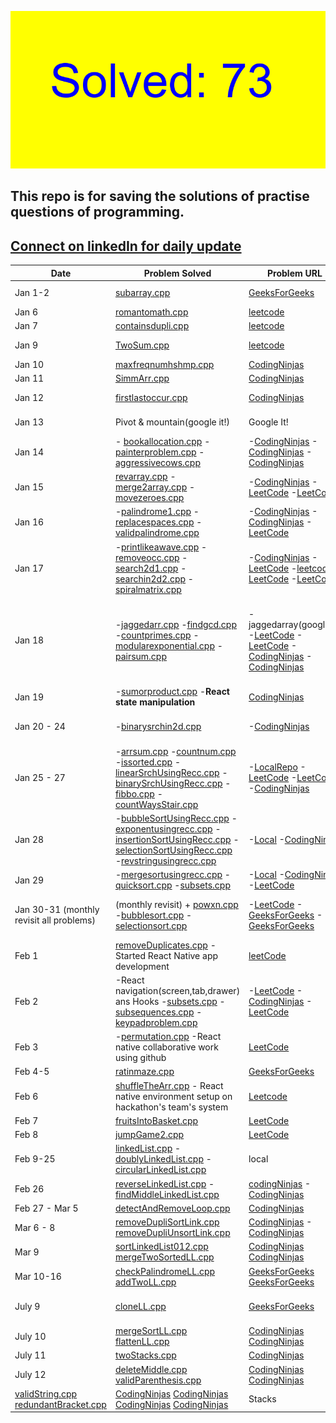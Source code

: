 ![count.png](tools/17_49_19.png?v=2)

## This repo is for saving the solutions of practise questions of programming.
## [Connect on linkedIn for daily update](https://www.linkedin.com/in/gurdevsingh001) 

| Date     | Problem Solved | Problem URL | logic used |
|----------|----------|----------|----------|
| Jan 1-2    | [subarray.cpp](https://github.com/gurdevil/2023/blob/main/geeksforgeeeks/subarray.cpp)  | [GeeksForGeeks](https://practice.geeksforgeeks.org/problems/subarray-with-given-sum-1587115621/1?page=1&category) | Vector Array |
| Jan 6 | [romantomath.cpp](https://github.com/gurdevil/2023/blob/main/leetcode/romantomath.cpp) | [leetcode](https://leetcode.com/problems/roman-to-integer/description/) | Hashmap |
| Jan 7 | [containsdupli.cpp](https://github.com/whogurdevil/Problems/blob/main/leetcode/containsdupli.cpp) | [leetcode](https://leetcode.com/problems/contains-duplicate/description/) | sets |
| Jan 9 | [TwoSum.cpp](https://github.com/whogurdevil/Problems/blob/main/leetcode/TwoSum.cpp) | [leetcode](https://leetcode.com/problems/two-sum/description/?envType=study-plan&id=data-structure-i) | Vector Array |
| Jan 10 | [maxfreqnumhshmp.cpp](https://github.com/whogurdevil/Problems/blob/main/codingninja/maxfreqnumhshmp.cpp) | [CodingNinjas](https://www.codingninjas.com/codestudio/problems/maximum-frequency-number_920319?leftPanelTab=0&utm_source=youtube&utm_medium=affiliate&utm_campaign=Lovebabbar) | Hashmaps |
| Jan 11 | [SimmArr.cpp](https://github.com/whogurdevil/Problems/blob/main/codingninja/SimmArr.cpp) | [CodingNinjas](https://www.codingninjas.com/codestudio/problems/find-similarities-between-two-arrays_1229070?topList=love-babbar-dsa-sheet-problems) | Hashmaps |
| Jan 12 | [firstlastoccur.cpp](https://github.com/whogurdevil/Problems/blob/main/codingninja/firstlastoccur.cpp) | [CodingNinjas](https://www.codingninjas.com/codestudio/problems/first-and-last-position-of-an-element-in-sorted-array_1082549?source=youtube&campaign=love_babbar_codestudio2&utm_source=youtube&utm_medium=affiliate&utm_campaign=love_babbar_codestudio2&leftPanelTab=1) | Binary Search |
| Jan 13 | Pivot & mountain(google it!) | Google It! | Binary search |
| Jan 14 | - [bookallocation.cpp](https://github.com/whogurdevil/Problems/blob/main/codingninja/bookallocation.cpp)  - [painterproblem.cpp](https://github.com/whogurdevil/Problems/blob/main/codingninja/painterproblem.cpp)  - [aggressivecows.cpp](https://github.com/whogurdevil/Problems/blob/main/codingninja/aggressivecows.cpp) |-[CodingNinjas](https://www.codingninjas.com/codestudio/problems/ayush-and-ninja-test_1097574?source=youtube&campaign=love_babbar_codestudio2&utm_source=youtube&utm_medium=affiliate&utm_campaign=love_babbar_codestudio2)  -[CodingNinjas](https://www.codingninjas.com/codestudio/problems/painter's-partition-problem_1089557?source=youtube&campaign=love_babbar_codestudio2&utm_source=youtube&utm_medium=affiliate&utm_campaign=love_babbar_codestudio2&leftPanelTab=1)  -[CodingNinjas](https://www.codingninjas.com/codestudio/problems/aggressive-cows_1082559?source=youtube&campaign=love_babbar_codestudio2&utm_source=youtube&utm_medium=affiliate&utm_campaign=love_babbar_codestudio2&leftPanelTab=1) | Binary Search |
| Jan 15| [revarray.cpp](https://github.com/whogurdevil/Problems/blob/main/codingninja/revarray.cpp)  -[merge2array.cpp](https://github.com/whogurdevil/Problems/blob/main/leetcode/merge2array.cpp)  -[movezeroes.cpp](https://github.com/whogurdevil/Problems/blob/main/leetcode/movezeroes.cpp) | -[CodingNinjas](https://www.codingninjas.com/codestudio/problems/reverse-the-array_1262298?utm_source=youtube&utm_medium=affiliate&utm_campaign=love_babbar_codestudio3)  -[LeetCode](https://leetcode.com/problems/merge-sorted-array/)  -[LeetCode](https://leetcode.com/problems/move-zeroes/) | Vector Arrays |
| Jan 16 | -[palindrome1.cpp](https://github.com/whogurdevil/Problems/blob/main/codingninja/palindrome.cpp)  -[replacespaces.cpp](https://github.com/whogurdevil/Problems/blob/main/codingninja/replacespaces.cpp)  -[validpalindrome.cpp](https://github.com/whogurdevil/Problems/blob/main/leetcode/validpalindrome.cpp) | -[CodingNinjas](https://www.codingninjas.com/codestudio/problems/check-if-the-string-is-a-palindrome_1062633?utm_source=youtube&utm_medium=affiliate&utm_campaign=love_babbar_5&leftPanelTab=0)  -[CodingNinjas](codingninjas.com/codestudio/problems/replace-spaces_1172172?utm_source=youtube&utm_medium=affiliate&utm_campaign=love_babbar_5&leftPanelTab=0) -[LeetCode](https://leetcode.com/problems/valid-palindrome/description/) | Arrays |
| Jan 17 | -[printlikeawave.cpp](https://github.com/whogurdevil/Problems/blob/main/codingninja/printlikeawave.cpp) -[removeocc.cpp](https://github.com/whogurdevil/Problems/blob/main/leetcode/removeocc.cpp) -[search2d1.cpp](https://github.com/whogurdevil/Problems/blob/main/leetcode/searchin2d1.cpp) -[searchin2d2.cpp](https://github.com/whogurdevil/Problems/blob/main/leetcode/searchin2d2.cpp) -[spiralmatrix.cpp](https://github.com/whogurdevil/Problems/blob/main/leetcode/spiralmatrix.cpp) | -[CodingNinjas](https://www.codingninjas.com/codestudio/problems/print-like-a-wave_893268?utm_source=youtube&utm_medium=affiliate&utm_campaign=love_babbar_6) -[LeetCode](https://leetcode.com/problems/remove-all-occurrences-of-a-substring/description/) -[leetcode](https://leetcode.com/problems/search-a-2d-matrix/description/) -[LeetCode](https://leetcode.com/problems/search-a-2d-matrix-ii/description/) -[LeetCode](https://leetcode.com/problems/spiral-matrix/description/) | - STL   - 2D ARRAYS |
| Jan 18 | -[jaggedarr.cpp](https://github.com/whogurdevil/Problems/blob/main/leetcode/jaggedarr.cpp) -[findgcd.cpp](https://github.com/whogurdevil/Problems/blob/main/leetcode/findgcd.cpp) -[countprimes.cpp](https://github.com/whogurdevil/Problems/blob/main/leetcode/countprimes.cpp) -[modularexponential.cpp](https://github.com/whogurdevil/Problems/blob/main/codingninja/modularexponential.cpp) -[pairsum.cpp](https://github.com/whogurdevil/Problems/blob/main/codingninja/pairsum.cpp) | -jaggedarray(googleit!)  -[LeetCode](https://leetcode.com/problems/find-greatest-common-divisor-of-array/description/) -[LeetCode](https://leetcode.com/problems/count-primes/description/) -[CodingNinjas](https://www.codingninjas.com/codestudio/problems/modular-exponentiation_1082146?utm_source=youtube&utm_medium=affiliate&utm_campaign=love_babbar_7&leftPanelTab=1) -[CodingNinjas](https://www.codingninjas.com/codestudio/problems/pair-sum_697295) | - Sieve of Erasthenes -modulo conversions -euclid's gcd -vectors -2d array|
| Jan 19 | -[sumorproduct.cpp](https://github.com/whogurdevil/Problems/blob/main/codingninja/sumorproduct.cpp) -**React state manipulation** | [CodingNinjas](https://www.codingninjas.com/codestudio/problems/sum-or-product_920478?leftPanelTab=0) | Type conversion |
| Jan 20 - 24 | -[binarysrchin2d.cpp](https://github.com/whogurdevil/Problems/blob/main/codingninja/binarysrchin2d.cpp) | -[CodingNinjas](https://www.codingninjas.com/codestudio/problems/search-in-a-2d-matrix_980531?leftPanelTab=0) | - Modified Binary Search |
| Jan 25 - 27 | -[arrsum.cpp](https://github.com/whogurdevil/Problems/blob/main/local/arrsum.cpp) -[countnum.cpp](https://github.com/whogurdevil/Problems/blob/main/local/countnum.cpp) -[issorted.cpp](https://github.com/whogurdevil/Problems/blob/main/local/issorted.cpp) -[linearSrchUsingRecc.cpp](https://github.com/whogurdevil/Problems/blob/main/local/linearSrchUsingRecc.cpp) -[binarySrchUsingRecc.cpp](https://github.com/whogurdevil/Problems/blob/main/codingninja/binarySrchUsingRecc.cpp) -[fibbo.cpp](https://github.com/whogurdevil/Problems/blob/main/leetcode/fibbo.cpp) -[countWaysStair.cpp](https://github.com/whogurdevil/Problems/blob/main/codingninja/countWaysStair.cpp)| -[LocalRepo](https://github.com/whogurdevil/Problems/blob/main/local/) -[LeetCode](https://www.codingninjas.com/codestudio/problems/binary-search_972?leftPanelTab=1&utm_source=youtube&utm_medium=affiliate&utm_campaign=love_babbar_11) -[LeetCode](https://leetcode.com/problems/fibonacci-number/description/) -[CodingNinjas](https://www.codingninjas.com/codestudio/problems/count-ways-to-reach-nth-stairs_798650?utm_source=youtube&utm_medium=affiliate&utm_campaign=love_babbar_10) | Recurssive Relations |
| Jan 28 | -[bubbleSortUsingRecc.cpp](https://github.com/whogurdevil/Problems/blob/main/local/bubbleSortUsingRecc.cpp) -[exponentusingrecc.cpp](https://github.com/whogurdevil/Problems/blob/main/local/exponentusingrecc.cpp) -[insertionSortUsingRecc.cpp](https://github.com/whogurdevil/Problems/blob/main/local/insertionSortUsingRecc.cpp) -[selectionSortUsingRecc.cpp](https://github.com/whogurdevil/Problems/blob/main/local/selectionSortUsingRecc.cpp) -[revstringusingrecc.cpp](https://github.com/whogurdevil/Problems/blob/main/codingninja/revstringusingrecc.cpp) | -[Local](https://github.com/whogurdevil/Problems/blob/main/local/) -[CodingNinjas](https://www.codingninjas.com/codestudio/problems/reverse-the-string_799927?leftPanelTab=0&utm_source=youtube&utm_medium=affiliate&utm_campaign=love_babbar_13) | Reccursion |
| Jan 29 | -[mergesortusingrecc.cpp](https://github.com/whogurdevil/Problems/blob/main/local/mergesortusingrecc.cpp) -[quicksort.cpp](https://github.com/whogurdevil/Problems/blob/main/leetcode/quicksort.cpp) -[subsets.cpp](https://github.com/whogurdevil/Problems/blob/main/leetcode/subsets.cpp) | -[Local](https://github.com/whogurdevil/Problems/blob/main/local/) -[CodingNinjas](https://www.codingninjas.com/codestudio/problems/quick-sort_983625?leftPanelTab=0&utm_source=youtube&utm_medium=affiliate&utm_campaign=love_babbar_15) -[LeetCode](https://leetcode.com/problems/subsets/description/) | Reccursion |
| Jan 30-31 (monthly revisit all problems) | (monthly revisit) + [powxn.cpp](https://github.com/whogurdevil/Problems/blob/main/leetcode/powxn.cpp) -[bubblesort.cpp](https://github.com/whogurdevil/Problems/blob/main/geeksforgeeeks/bubblesort.cpp) -[selectionsort.cpp](https://github.com/whogurdevil/Problems/blob/main/geeksforgeeeks/selectionsort.cpp) | -[LeetCode](https://leetcode.com/problems/powx-n/description/) -[GeeksForGeeks](https://practice.geeksforgeeks.org/problems/bubble-sort/1) -[GeeksForGeeks](https://practice.geeksforgeeks.org/problems/selection-sort/1?utm_source=gfg&utm_medium=article&utm_campaign=bottom_sticky_on_article) | -Reccursion -Month(Jan) |
| Feb 1 | [removeDuplicates.cpp](https://github.com/whogurdevil/Problems/blob/main/leetcode/removeDuplicates.cpp) - Started React Native app development| [leetCode](https://leetcode.com/problems/remove-duplicates-from-sorted-array/) | Sets |
| Feb 2 | -React navigation(screen,tab,drawer) ans Hooks -[subsets.cpp](https://github.com/whogurdevil/Problems/blob/main/leetcode/subsets.cpp) -[subsequences.cpp](https://github.com/whogurdevil/Problems/blob/main/codingninja/subsequences.cpp) -[keypadproblem.cpp](https://github.com/whogurdevil/Problems/blob/main/leetcode/keypadproblem.cpp) | -[LeetCode](https://leetcode.com/problems/subsets/) -[CodingNinjas](https://www.codingninjas.com/codestudio/problems/subsequences-of-string) -[LeetCode](https://leetcode.com/problems/letter-combinations-of-a-phone-number/description/) | Recursion |
| Feb 3 | -[permutation.cpp](https://github.com/whogurdevil/Problems/blob/main/codingninja/permutation.cpp) -React native collaborative work using github | [LeetCode](https://leetcode.com/problems/permutations/description/) | Reccursion | 
| Feb 4-5 | [ratinmaze.cpp](https://github.com/whogurdevil/Problems/blob/main/geeksforgeeeks/ratinmaze.cpp) | [GeeksForGeeks](https://practice.geeksforgeeks.org/problems/rat-in-a-maze-problem/1) | Reccursion |
| Feb 6 | [shuffleTheArr.cpp](https://github.com/whogurdevil/Problems/blob/main/leetcode/shuffleTheArr.cpp) - React native environment setup on hackathon's team's system | [Leetcode](https://leetcode.com/problems/shuffle-the-array/) | Dual Pointer |
| Feb 7 | [fruitsIntoBasket.cpp](https://github.com/whogurdevil/Problems/blob/main/leetcode/fruitsIntoBasket.cpp) | [LeetCode](https://leetcode.com/problems/fruit-into-baskets/submissions/893463886/) | HashMaps | 
| Feb 8 | [jumpGame2.cpp](https://github.com/whogurdevil/Problems/blob/main/leetcode/jumpGame2.cpp) | [LeetCode](https://leetcode.com/problems/jump-game-ii/description/) | Common |
| Feb 9-25 | [linkedList.cpp](https://github.com/whogurdevil/Problems/blob/main/local/linkedList.cpp) -[doublyLinkedList.cpp](https://github.com/whogurdevil/Problems/blob/main/local/doublyLinkedList.cpp) -[circularLinkedList.cpp](https://github.com/whogurdevil/Problems/blob/main/local/circularLinkedList.cpp) | local | Linked List |
| Feb 26 | [reverseLinkedList.cpp](https://github.com/whogurdevil/Problems/blob/main/codingninja/reverseLinkedList.cpp) -[findMiddleLinkedList.cpp](https://github.com/whogurdevil/Problems/blob/main/codingninja/findMiddleLinkedList.cpp) | [codingNinjas](https://www.codingninjas.com/codestudio/problems/reverse-the-singly-linked-list_799897?leftPanelTab=1) -[CodingNinjas](https://www.codingninjas.com/codestudio/problems/middle-of-linked-list_973250?source=youtube&campaign=Lovebabbarcodestudio_24thJan&utm_source=youtube&utm_medium=affiliate&utm_campaign=Lovebabbarcodestudio_24thJan&leftPanelTab=1) | LinkedList |
| Feb 27 - Mar 5 | [detectAndRemoveLoop.cpp](https://github.com/whogurdevil/Problems/blob/main/codingninja/detectAndRemoveLoop.cpp) | [CodingNinjas](https://www.codingninjas.com/codestudio/problems/interview-shuriken-42-detect-and-remove-loop_241049?leftPanelTab=0) | Linked List |
| Mar 6 - 8 | [removeDupliSortLink.cpp](https://github.com/whogurdevil/Problems/blob/main/codingninja/removeDupliSortLink.cpp) [removeDupliUnsortLink.cpp](https://github.com/whogurdevil/Problems/blob/main/codingninja/removeDupliUnsortLink.cpp) | [CodingNinjas](https://www.codingninjas.com/codestudio/problems/unique-sorted-list_2420283) -[CodingNinjas](https://www.codingninjas.com/codestudio/problems/remove-duplicates-from-unsorted-linked-list_1069331) | Linked List | 
| Mar 9 | [sortLinkedList012.cpp](https://github.com/whogurdevil/Problems/blob/main/codingninja/sortLinkedList012.cpp) [mergeTwoSortedLL.cpp](https://github.com/whogurdevil/Problems/blob/main/codingninja/mergeTwoSortedLL.cpp) | [CodingNinjas](https://www.codingninjas.com/codestudio/problems/sort-linked-list-of-0s-1s-2s_1071937) [CodingNinjas](https://www.codingninjas.com/codestudio/problems/merge-two-sorted-linked-lists_800332) | Linked List |
| Mar 10-16 | [checkPalindromeLL.cpp](https://github.com/whogurdevil/Problems/blob/main/geeksforgeeks/checkPalindromeLL.cpp) [addTwoLL.cpp](https://github.com/whogurdevil/Problems/blob/main/geeksforgeeks/addTwoLL.cpp) | [GeeksForGeeks](https://practice.geeksforgeeks.org/problems/check-if-linked-list-is-pallindrome/1) [GeeksForGeeks](https://practice.geeksforgeeks.org/problems/add-two-numbers-represented-by-linked-lists/1) | Linked List |
| July 9 | [cloneLL.cpp](https://github.com/whogurdevil/Problems/blob/main/geeksforgeeeks/cloneLL.cpp) | [GeeksForGeeks](https://practice.geeksforgeeks.org/problems/clone-a-linked-list-with-next-and-random-pointer/1) | LL rearranging or map |
| July 10 | [mergeSortLL.cpp](https://github.com/whogurdevil/Problems/blob/main/geeksforgeeeks/mergeSortLL.cpp)  [flattenLL.cpp](https://github.com/whogurdevil/Problems/blob/main/geeksforgeeeks/flattenLL.cpp) | [CodingNinjas](https://www.codingninjas.com/studio/problems/mergesort-linked-list_630514) [CodingNinjas](https://www.codingninjas.com/studio/problems/flatten-a-linked-list_1112655) | LL Two pointer |
| July 11 | [twoStacks.cpp](https://github.com/whogurdevil/Problems/blob/main/codingninja/twoStacks.cpp) | [CodingNinjas](https://www.codingninjas.com/studio/problems/two-stacks_983634) | Stack array |
| July 12 | [deleteMiddle.cpp](https://github.com/whogurdevil/Problems/blob/main/codingninja/deleteMiddle.cpp) [validParenthesis.cpp](https://github.com/whogurdevil/Problems/blob/main/codingninja/validParenthesis.cpp) | [CodingNinjas](https://www.codingninjas.com/studio/problems/delete-middle-element-from-stack_985246) [CodingNinjas](https://www.codingninjas.com/studio/problems/valid-parenthesis_795104) | Stacks reccursion |
| [validString.cpp]() [redundantBracket.cpp]() | [CodingNinjas]() [CodingNinjas]() [CodingNinjas]() [CodingNinjas]() | Stacks |
